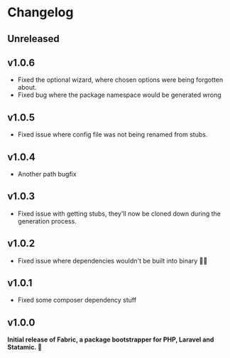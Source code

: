 # Changelog

## Unreleased

## v1.0.6

* Fixed the optional wizard, where chosen options were being forgotten about.
* Fixed bug where the package namespace would be generated wrong

## v1.0.5

* Fixed issue where config file was not being renamed from stubs.

## v1.0.4

* Another path bugfix

## v1.0.3

* Fixed issue with getting stubs, they'll now be cloned down during the generation process.

## v1.0.2

* Fixed issue where dependencies wouldn't be built into binary 🤦‍♂️

## v1.0.1

* Fixed some composer dependency stuff

## v1.0.0

**Initial release of Fabric, a package bootstrapper for PHP, Laravel and Statamic. 🎉**
